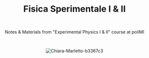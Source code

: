 <div align="center">

# Fisica Sperimentale I & II

<br>

Notes & Materials from "Experimental Physics I & II" course at poliMI

<br>

![Chiara-Marletto-b3367c3](https://user-images.githubusercontent.com/55017307/132265270-331d99cf-e4c6-4435-b505-6d77a702a368.jpg)

</div>

